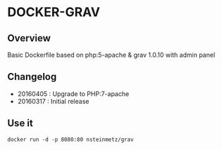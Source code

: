 # DOCKER-GRAV #

## Overview ##

Basic Dockerfile based on  php:5-apache & grav 1.0.10 with admin panel

## Changelog ##

* 20160405 : Upgrade to PHP:7-apache
* 20160317 : Initial release

## Use it ##

```
docker run -d -p 8080:80 nsteinmetz/grav
```
